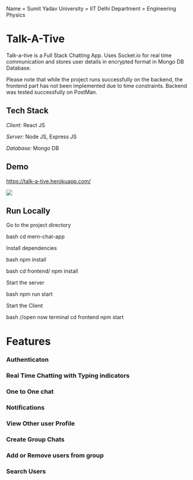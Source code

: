 Name = Sumit Yadav
University = IIT Delhi
Department = Engineering Physics

# Talk-A-Tive

Talk-a-tive is a Full Stack Chatting App.
Uses Socket.io for real time communication and stores user details in encrypted format in Mongo DB Database.

Please note that while the project runs successfully on the backend, the frontend part has not been implemented due to time constraints. Backend was tested successfully on PostMan.

## Tech Stack

*Client:* React JS

*Server:* Node JS, Express JS

*Database:* Mongo DB
  
## Demo

https://talk-a-tive.herokuapp.com/

![](https://github.com/piyush-eon/mern-chat-app/blob/master/screenshots/group%20%2B%20notif.PNG)
## Run Locally

Go to the project directory

bash
  cd mern-chat-app


Install dependencies

bash
  npm install


bash
  cd frontend/
  npm install


Start the server

bash
  npm run start

Start the Client

bash
  //open now terminal
  cd frontend
  npm start


  
# Features

### Authenticaton
### Real Time Chatting with Typing indicators

### One to One chat
### Notifications 

### View Other user Profile
### Create Group Chats
### Add or Remove users from group
### Search Users
